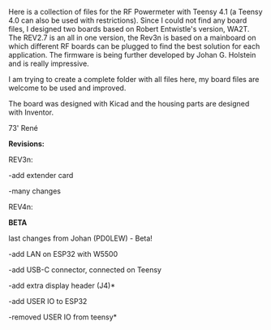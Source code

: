 Here is a collection of files for the RF Powermeter with Teensy 4.1 (a Teensy 4.0 can also be used with restrictions).
Since I could not find any board files, I designed two boards based on Robert Entwistle's version, WA2T.
The REV2.7 is an all in one version, the Rev3n is based on a mainboard on which different RF boards can be plugged to find the best solution for each application.
The firmware is being further developed by Johan G. Holstein and is really impressive.

I am trying to create a complete folder with all files here, my board files are welcome to be used and improved.

The board was designed with Kicad and the housing parts are designed with Inventor.


73' René


**Revisions:**

REV3n:


-add extender card

-many changes


REV4n:


**BETA**

last changes from Johan (PD0LEW) - Beta!

-add LAN on ESP32 with W5500

-add USB-C connector, connected on Teensy

-add extra display header (J4)*

-add USER IO to ESP32

-removed USER IO from teensy*

